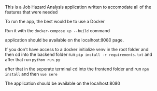 This is a Job Hazard Analysis application written to accomodate all of the features that were needed

To run the app, the best would be to use a Docker

Run it with the `docker-compose up --build` command

application should be available on the localhost:8080 page.

If you don't have access to a docker initialize venv in the root folder and then cd into the backend folder
run `pip install -r requirements.txt` and after that run `python run.py`

after that in the seperate terminal cd into the frontend folder and run `npm install` and then `vue sere`

The application should be available on the localhost:8080
